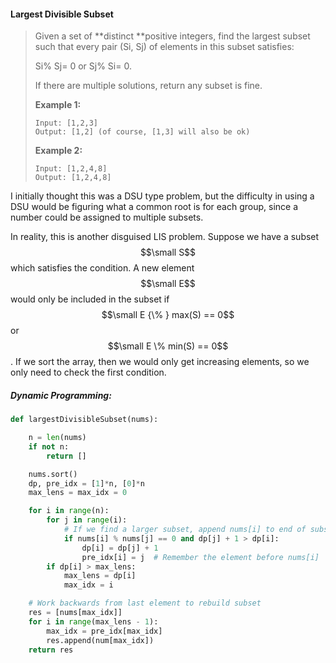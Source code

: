 #### Largest Divisible Subset

> Given a set of **distinct **positive integers, find the largest subset such that every pair \(Si, Sj\) of elements in this subset satisfies:
>
> Si% Sj= 0 or Sj% Si= 0.
>
> If there are multiple solutions, return any subset is fine.
>
> **Example 1:**
>
> ```
> Input: [1,2,3]
> Output: [1,2] (of course, [1,3] will also be ok)
> ```
>
> **Example 2:**
>
> ```
> Input: [1,2,4,8]
> Output: [1,2,4,8]
> ```

I initially thought this was a DSU type problem, but the difficulty in using a DSU would be figuring what a common root is for each group, since a number could be assigned to multiple subsets.

In reality, this is another disguised LIS problem. Suppose we have a subset $$\small S$$ which satisfies the condition. A new element $$\small E$$ would only be included in the subset if $$\small E {\% } max(S) == 0$$ or $$\small E \% min(S) == 0$$. If we sort the array, then we would only get increasing elements, so we only need to check the first condition.

##### Dynamic Programming:

```py
def largestDivisibleSubset(nums):

    n = len(nums)
    if not n:
        return []

    nums.sort()
    dp, pre_idx = [1]*n, [0]*n
    max_lens = max_idx = 0

    for i in range(n):
        for j in range(i):
            # If we find a larger subset, append nums[i] to end of subset
            if nums[i] % nums[j] == 0 and dp[j] + 1 > dp[i]:
                dp[i] = dp[j] + 1
                pre_idx[i] = j  # Remember the element before nums[i]
        if dp[i] > max_lens:
            max_lens = dp[i]
            max_idx = i

    # Work backwards from last element to rebuild subset
    res = [nums[max_idx]]
    for i in range(max_lens - 1):
        max_idx = pre_idx[max_idx]
        res.append(num[max_idx])
    return res
```




